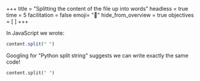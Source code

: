 +++
title = "Splitting the content of the file up into words"
headless = true
time = 5
facilitation = false
emoji= "📖"
hide_from_overview = true
objectives = [
]
+++

In JavaScript we wrote:

```js
content.split(" ")
```

Googling for "Python split string" suggests we can write exactly the same code!

```python
content.split(" ")
```
